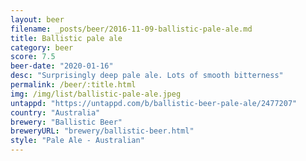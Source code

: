 ```yaml
---
layout: beer
filename: _posts/beer/2016-11-09-ballistic-pale-ale.md
title: Ballistic pale ale
category: beer
score: 7.5
beer-date: "2020-01-16"
desc: "Surprisingly deep pale ale. Lots of smooth bitterness"
permalink: /beer/:title.html
img: /img/list/ballistic-pale-ale.jpeg
untappd: "https://untappd.com/b/ballistic-beer-pale-ale/2477207"
country: "Australia"
brewery: "Ballistic Beer"
breweryURL: "brewery/ballistic-beer.html"
style: "Pale Ale - Australian"
---
```

